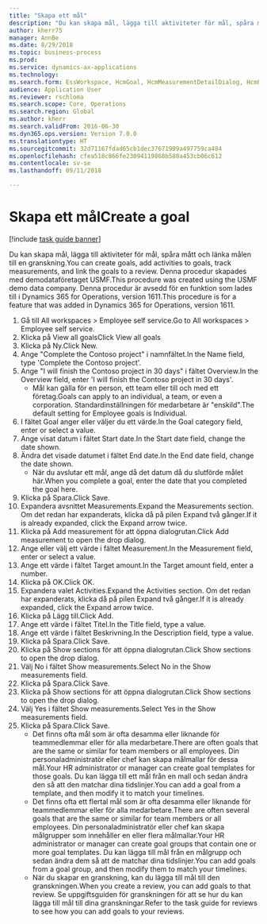 ```yaml
--- 
title: "Skapa ett mål"
description: "Du kan skapa mål, lägga till aktiviteter för mål, spåra mått och länka målen till en granskning."
author: kherr75
manager: AnnBe
ms.date: 8/29/2018
ms.topic: business-process
ms.prod: 
ms.service: dynamics-ax-applications
ms.technology: 
ms.search.form: EssWorkspace, HcmGoal, HcmMeasurementDetailDialog, HcmPerfJournalAdd, HcmGoalChangeSettings
audience: Application User
ms.reviewer: rschloma
ms.search.scope: Core, Operations
ms.search.region: Global
ms.author: kherr
ms.search.validFrom: 2016-06-30
ms.dyn365.ops.version: Version 7.0.0
ms.translationtype: HT
ms.sourcegitcommit: 32d71167fdad65cb1dec37671999a497759ca484
ms.openlocfilehash: cfea518c866fe23094119868b580a453cb06c612
ms.contentlocale: sv-se
ms.lasthandoff: 09/11/2018

---
```

# <a name="create-a-goal"></a><span data-ttu-id="c0f5e-103">Skapa ett mål</span><span class="sxs-lookup"><span data-stu-id="c0f5e-103">Create a goal</span></span>

[!include [task guide banner](../../includes/task-guide-banner.md)]

<span data-ttu-id="c0f5e-104">Du kan skapa mål, lägga till aktiviteter för mål, spåra mått och länka målen till en granskning.</span><span class="sxs-lookup"><span data-stu-id="c0f5e-104">You can create goals, add activities to goals, track measurements, and link the goals to a review.</span></span> <span data-ttu-id="c0f5e-105">Denna procedur skapades med demodataföretaget USMF.</span><span class="sxs-lookup"><span data-stu-id="c0f5e-105">This procedure was created using the USMF demo data company.</span></span> <span data-ttu-id="c0f5e-106">Denna procedur är avsedd för en funktion som lades till i Dynamics 365 for Operations, version 1611.</span><span class="sxs-lookup"><span data-stu-id="c0f5e-106">This procedure is for a feature that was added in Dynamics 365 for Operations, version 1611.</span></span>

1. <span data-ttu-id="c0f5e-107">Gå till All workspaces > Employee self service.</span><span class="sxs-lookup"><span data-stu-id="c0f5e-107">Go to All workspaces > Employee self service.</span></span>
2. <span data-ttu-id="c0f5e-108">Klicka på View all goals</span><span class="sxs-lookup"><span data-stu-id="c0f5e-108">Click View all goals</span></span>
3. <span data-ttu-id="c0f5e-109">Klicka på Ny.</span><span class="sxs-lookup"><span data-stu-id="c0f5e-109">Click New.</span></span>
4. <span data-ttu-id="c0f5e-110">Ange "Complete the Contoso project" i namnfältet.</span><span class="sxs-lookup"><span data-stu-id="c0f5e-110">In the Name field, type 'Complete the Contoso project'.</span></span>
5. <span data-ttu-id="c0f5e-111">Ange "I will finish the Contoso project in 30 days" i fältet Overview.</span><span class="sxs-lookup"><span data-stu-id="c0f5e-111">In the Overview field, enter 'I will finish the Contoso project in 30 days'.</span></span>
    * <span data-ttu-id="c0f5e-112">Mål kan gälla för en person, ett team eller till och med ett företag.</span><span class="sxs-lookup"><span data-stu-id="c0f5e-112">Goals can apply to an individual, a team, or even a corporation.</span></span> <span data-ttu-id="c0f5e-113">Standardinställningen för medarbetare är "enskild".</span><span class="sxs-lookup"><span data-stu-id="c0f5e-113">The default setting for Employee goals is Individual.</span></span>  
6. <span data-ttu-id="c0f5e-114">I fältet Goal anger eller väljer du ett värde.</span><span class="sxs-lookup"><span data-stu-id="c0f5e-114">In the Goal category field, enter or select a value.</span></span>
7. <span data-ttu-id="c0f5e-115">Ange visat datum i fältet Start date.</span><span class="sxs-lookup"><span data-stu-id="c0f5e-115">In the Start date field, change the date shown.</span></span>
8. <span data-ttu-id="c0f5e-116">Ändra det visade datumet i fältet End date.</span><span class="sxs-lookup"><span data-stu-id="c0f5e-116">In the End date field, change the date shown.</span></span>
    * <span data-ttu-id="c0f5e-117">När du avslutar ett mål, ange då det datum då du slutförde målet här.</span><span class="sxs-lookup"><span data-stu-id="c0f5e-117">When you complete a goal, enter the date that you completed the goal here.</span></span>  
9. <span data-ttu-id="c0f5e-118">Klicka på Spara.</span><span class="sxs-lookup"><span data-stu-id="c0f5e-118">Click Save.</span></span>
10. <span data-ttu-id="c0f5e-119">Expandera avsnittet Measurements.</span><span class="sxs-lookup"><span data-stu-id="c0f5e-119">Expand the Measurements section.</span></span> <span data-ttu-id="c0f5e-120">Om det redan har expanderats, klicka då på pilen Expand två gånger.</span><span class="sxs-lookup"><span data-stu-id="c0f5e-120">If it is already expanded, click the Expand arrow twice.</span></span>
11. <span data-ttu-id="c0f5e-121">Klicka på Add measurement för att öppna dialogrutan.</span><span class="sxs-lookup"><span data-stu-id="c0f5e-121">Click Add measurement to open the drop dialog.</span></span>
12. <span data-ttu-id="c0f5e-122">Ange eller välj ett värde i fältet Measurement.</span><span class="sxs-lookup"><span data-stu-id="c0f5e-122">In the Measurement field, enter or select a value.</span></span>
13. <span data-ttu-id="c0f5e-123">Ange ett värde i fältet Target amount.</span><span class="sxs-lookup"><span data-stu-id="c0f5e-123">In the Target amount field, enter a number.</span></span>
14. <span data-ttu-id="c0f5e-124">Klicka på OK.</span><span class="sxs-lookup"><span data-stu-id="c0f5e-124">Click OK.</span></span>
15. <span data-ttu-id="c0f5e-125">Expandera valet Activities.</span><span class="sxs-lookup"><span data-stu-id="c0f5e-125">Expand the Activities section.</span></span> <span data-ttu-id="c0f5e-126">Om det redan har expanderats, klicka då på pilen Expand två gånger.</span><span class="sxs-lookup"><span data-stu-id="c0f5e-126">If it is already expanded, click the Expand arrow twice.</span></span>
16. <span data-ttu-id="c0f5e-127">Klicka på Lägg till.</span><span class="sxs-lookup"><span data-stu-id="c0f5e-127">Click Add.</span></span>
17. <span data-ttu-id="c0f5e-128">Ange ett värde i fältet Titel.</span><span class="sxs-lookup"><span data-stu-id="c0f5e-128">In the Title field, type a value.</span></span>
18. <span data-ttu-id="c0f5e-129">Ange ett värde i fältet Beskrivning.</span><span class="sxs-lookup"><span data-stu-id="c0f5e-129">In the Description field, type a value.</span></span>
19. <span data-ttu-id="c0f5e-130">Klicka på Spara.</span><span class="sxs-lookup"><span data-stu-id="c0f5e-130">Click Save.</span></span>
20. <span data-ttu-id="c0f5e-131">Klicka på Show sections för att öppna dialogrutan.</span><span class="sxs-lookup"><span data-stu-id="c0f5e-131">Click Show sections to open the drop dialog.</span></span>
21. <span data-ttu-id="c0f5e-132">Välj No i fältet Show measurements.</span><span class="sxs-lookup"><span data-stu-id="c0f5e-132">Select No in the Show measurements field.</span></span>
22. <span data-ttu-id="c0f5e-133">Klicka på Spara.</span><span class="sxs-lookup"><span data-stu-id="c0f5e-133">Click Save.</span></span>
23. <span data-ttu-id="c0f5e-134">Klicka på Show sections för att öppna dialogrutan.</span><span class="sxs-lookup"><span data-stu-id="c0f5e-134">Click Show sections to open the drop dialog.</span></span>
24. <span data-ttu-id="c0f5e-135">Välj Yes i fältet Show measurements.</span><span class="sxs-lookup"><span data-stu-id="c0f5e-135">Select Yes in the Show measurements field.</span></span>
25. <span data-ttu-id="c0f5e-136">Klicka på Spara.</span><span class="sxs-lookup"><span data-stu-id="c0f5e-136">Click Save.</span></span>
    * <span data-ttu-id="c0f5e-137">Det finns ofta mål som är ofta desamma eller liknande för teammedlemmar eller för alla medarbetare.</span><span class="sxs-lookup"><span data-stu-id="c0f5e-137">There are often goals that are the same or similar for team members or all employees.</span></span>     <span data-ttu-id="c0f5e-138">Din personaladministratör eller chef kan skapa målmallar för dessa mål.</span><span class="sxs-lookup"><span data-stu-id="c0f5e-138">Your HR administrator or manager can create goal templates for those goals.</span></span> <span data-ttu-id="c0f5e-139">Du kan lägga till ett mål från en mall och sedan ändra den så att den matchar dina tidslinjer.</span><span class="sxs-lookup"><span data-stu-id="c0f5e-139">You can add a goal from a template, and then modify it to match your timelines.</span></span>  
    * <span data-ttu-id="c0f5e-140">Det finns ofta ett flertal mål som är ofta desamma eller liknande för teammedlemmar eller för alla medarbetare.</span><span class="sxs-lookup"><span data-stu-id="c0f5e-140">There are often several goals that are the same or similar for team members or all employees.</span></span>     <span data-ttu-id="c0f5e-141">Din personaladministratör eller chef kan skapa målgrupper som innehåller en eller flera målmallar.</span><span class="sxs-lookup"><span data-stu-id="c0f5e-141">Your HR administrator or manager can create goal groups that contain one or more goal templates.</span></span> <span data-ttu-id="c0f5e-142">Du kan lägga till mål från en målgrupp och sedan ändra dem så att de matchar dina tidslinjer.</span><span class="sxs-lookup"><span data-stu-id="c0f5e-142">You can add goals from a goal group, and then modify them to match your timelines.</span></span>  
    * <span data-ttu-id="c0f5e-143">När du skapar en granskning, kan du lägga till mål till den granskningen.</span><span class="sxs-lookup"><span data-stu-id="c0f5e-143">When you create a review, you can add goals to that review.</span></span> <span data-ttu-id="c0f5e-144">Se uppgiftsguiden för granskningen för att se hur du kan lägga till mål till dina granskningar.</span><span class="sxs-lookup"><span data-stu-id="c0f5e-144">Refer to the task guide for reviews to see how you can add goals to your reviews.</span></span>  


